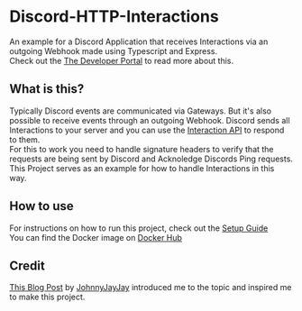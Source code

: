 # Discord-HTTP-Interactions

An example for a Discord Application that receives Interactions via an outgoing Webhook made using Typescript and
Express.\
Check out
the [The Developer Portal](https://discord.com/developers/docs/interactions/receiving-and-responding#receiving-an-interaction)
to read more about this.

## What is this?

Typically Discord events are communicated via Gateways.
But it's also possible to receive events through an outgoing Webhook.
Discord sends all Interactions to your server and you can use
the [Interaction API](https://discord.com/developers/docs/interactions/receiving-and-responding) to respond to them.\
For this to work you need to handle signature headers to verify that the requests are being sent by Discord and
Acknoledge Discords Ping requests.
This Project serves as an example for how to handle Interactions in this way.

## How to use

For instructions on how to run this project, check out the [Setup Guide](setup.md)\
You can find the Docker image on [Docker Hub](https://hub.docker.com/repository/docker/duckulus/discord-http-interactions)

## Credit

[This Blog Post](https://leftfold.tech/blog/posts/how-to-write-a-webhook-discord-bot-in-clojure/)
by [JohnnyJayJay](https://github.com/JohnnyJayJay)
introduced me to the topic and inspired me to make this project.
